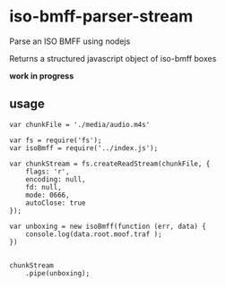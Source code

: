 iso-bmff-parser-stream
======================

Parse an ISO BMFF using nodejs

Returns a structured javascript object of iso-bmff boxes

**work in progress**

## usage

```
var chunkFile = './media/audio.m4s'

var fs = require('fs');
var isoBmff = require('../index.js');

var chunkStream = fs.createReadStream(chunkFile, {
	flags: 'r',
	encoding: null,
	fd: null,
	mode: 0666,
	autoClose: true
});

var unboxing = new isoBmff(function (err, data) {
	console.log(data.root.moof.traf );
})


chunkStream
	.pipe(unboxing);

```